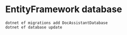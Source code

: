 # EntityFramework database
```
dotnet ef migrations add DocAssistantDatabase
dotnet ef database update
```